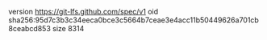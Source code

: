 version https://git-lfs.github.com/spec/v1
oid sha256:95d7c3b3c34eeca0bce3c5664b7ceae3e4acc11b50449626a701cb8ceabcd853
size 8314
